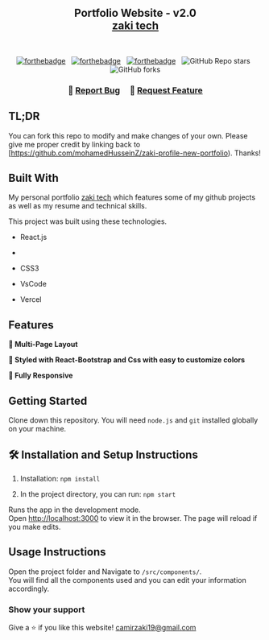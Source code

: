 <h2 align="center">
  Portfolio Website - v2.0<br/>
  <a href="https://zaki-profile-new-portfolio.vercel.app" target="_blank">zaki tech</a>
</h2>


<br/>

<center>

[![forthebadge](https://forthebadge.com/images/badges/built-with-love.svg)](https://forthebadge.com) &nbsp;
[![forthebadge](https://forthebadge.com/images/badges/made-with-javascript.svg)](https://forthebadge.com) &nbsp;
[![forthebadge](https://forthebadge.com/images/badges/open-source.svg)](https://forthebadge.com) &nbsp;
![GitHub Repo stars](https://img.shields.io/github/stars/soumyajit4419/Portfolio?color=red&logo=github&style=for-the-badge) &nbsp;
![GitHub forks](https://img.shields.io/github/forks/soumyajit4419/Portfolio?color=red&logo=github&style=for-the-badge)

</center>

<h3 align="center">
    🔹
    <a href="https://github.com/mohamedHusseinZ/Portfolio/issues">Report Bug</a> &nbsp; &nbsp;
    🔹
    <a href="https://github.com/mohamedHusseinZ/Portfolio/issues">Request Feature</a>
</h3>

## TL;DR

You can fork this repo to modify and make changes of your own. Please give me proper credit by linking back to [https://github.com/mohamedHusseinZ/zaki-profile-new-portfolio). Thanks!

## Built With

My personal portfolio <a href="https://zaki-profile-new-portfolio.vercel.app" target="_blank">zaki tech</a> which features some of my github projects as well as my resume and technical skills.<br/>

This project was built using these technologies.

- React.js
- 
  
- CSS3
- VsCode
- Vercel

## Features

**📖 Multi-Page Layout**

**🎨 Styled with React-Bootstrap and Css with easy to customize colors**

**📱 Fully Responsive**

## Getting Started

Clone down this repository. You will need `node.js` and `git` installed globally on your machine.

## 🛠 Installation and Setup Instructions

1. Installation: `npm install`

2. In the project directory, you can run: `npm start`

Runs the app in the development mode.\
Open [http://localhost:3000](http://localhost:3000) to view it in the browser.
The page will reload if you make edits.

## Usage Instructions

Open the project folder and Navigate to `/src/components/`. <br/>
You will find all the components used and you can edit your information accordingly.

### Show your support

Give a ⭐ if you like this website!
camirzaki19@gmail.com
